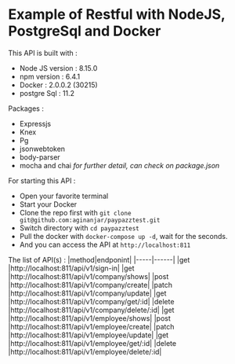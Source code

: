 # Example of Restful with NodeJS, PostgreSql and Docker
This API is built with :
* Node JS version : 8.15.0
* npm version : 6.4.1
* Docker : 2.0.0.2 (30215)
* postgre Sql : 11.2

Packages :
* Expressjs
* Knex
* Pg
* jsonwebtoken
* body-parser
* mocha and chai _for further detail, can check on package.json_

For starting this API : 
* Open your favorite terminal 
* Start your Docker
* Clone the repo first with ```git clone git@github.com:aginanjar/paypazztest.git```
* Switch directory with ```cd paypazztest```
* Pull the docker with ```docker-compose up -d```, wait for the seconds.
* And you can access the API at ```http://localhost:811```
 
The list of API(s) :
|method|endponint|
|-----|------|
|get |http://localhost:811/api/v1/sign-in|
|get |http://localhost:811/api/v1/company/shows|
|post |http://localhost:811/api/v1/company/create|
|patch |http://localhost:811/api/v1/company/update|
|get |http://localhost:811/api/v1/company/get/:id|
|delete |http://localhost:811/api/v1/company/delete/:id|
|get |http://localhost:811/api/v1/employee/shows|
|post |http://localhost:811/api/v1/employee/create|
|patch |http://localhost:811/api/v1/employee/update|
|get |http://localhost:811/api/v1/employee/get/:id|
|delete |http://localhost:811/api/v1/employee/delete/:id|
 

